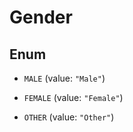 

# Gender

## Enum


* `MALE` (value: `"Male"`)

* `FEMALE` (value: `"Female"`)

* `OTHER` (value: `"Other"`)



